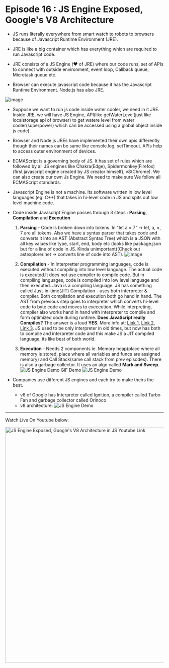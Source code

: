 # Episode 16 : JS Engine Exposed, Google's V8 Architecture

* JS runs literally everywhere from smart watch to robots to browsers because of Javascript Runtime Environment (JRE).

* JRE is like a big container which has everything which are required to run Javascript code.

* JRE consists of a JS Engine (❤️ of JRE) where our code runs, set of APIs to connect with outside environment, event loop, Callback queue, Microtask queue etc.

* Browser can execute javascript code because it has the Javascript Runtime Environment. Node.js has also JRE.

 ![image](https://github.com/Rahul-0108/namaste-javascript-notes/assets/53996840/19514043-ba44-424a-abc5-d4a2bd9ad773)

* Suppose we want to run js code inside water cooler, we need in it JRE. Inside JRE, we will have JS Engine, API(like getWaterLevel(just like localstorage api of browser) to get watere level from water cooler(superpower) which can be accessed using a global object inside js code).

* Browser and Node.js JREs have implemented their own apis differently though their names can be same like console.log, setTimeout. APIs help to access outer environment of devices.


* ECMAScript is a governing body of JS. It has set of rules which are followed by all JS engines like Chakra(Edge), Spidermonkey(Firefox)(first javascript engine created by JS creator himself), v8(Chrome). We can also create our own Js Engine. We need to make sure We follow all ECMAScript standards.

* Javascript Engine is not a machine. Its software written in low level languages (eg. C++) that takes in hi-level code in JS and spits out low level machine code.

* Code inside Javascript Engine passes through 3 steps : **Parsing**, **Compilation** and **Execution**
    1. **Parsing** - Code is broken down into tokens. In "let a = 7" -> let, a, =, 7 are all tokens. Also we have a syntax parser that takes code and converts it into an AST (Abstract Syntax Tree) which is a JSON with all key values like type, start, end, body etc (looks like package.json but for a line of code in JS. Kinda unimportant)(Check out astexplorer.net -> converts line of code into AST).
    ![image](https://github.com/Rahul-0108/namaste-javascript-notes/assets/53996840/e0fc1154-87fa-46d2-a8a9-aa55bd51f06f)

    3. **Compilation** - In Interpretter programming languages, code is executed without compiling into low level language. The actual code is executed.It does not use compiler to compile code. But in compiling languages, code is compiled into low level language and then executed.  Java is a compiling language.  JS has something called Just-in-time(JIT) Compilation - uses both interpreter & compiler. Both compilation and execution both go hand in hand. The AST from previous step goes to interpreter which converts hi-level code to byte code and moves to execeution. While interpreting, compiler also works hand in hand with interpreter to compile and form optimized code during runtime. **Does JavaScript really Compiles?** The answer is a loud **YES**. More info at: [Link 1](https://github.com/getify/You-Dont-Know-JS/blob/2nd-ed/get-started/ch1.md#whats-in-an-interpretation), [Link 2](https://web.stanford.edu/class/cs98si/slides/overview.html), [Link 3](https://blog.greenroots.info/javascript-interpreted-or-compiled-the-debate-is-over-ckb092cv302mtl6s17t14hq1j). JS used to be only interpreter in old times, but now has both to compile and interpreter code and this make JS a JIT compiled language, its like best of both world.
    4. **Execution** - Needs 2 components ie. Memory heap(place where all memory is stored, place where all variables and funcs are assigned memory) and Call Stack(same call stack from prev episodes). There is also a garbage collector. It uses an algo called **Mark and Sweep**.
    ![JS Engine Demo](/assets/jsengine.jpg)
    GiF Demo
    ![JS Engine Demo](/assets/jsenginegif.gif)

* Companies use different JS engines and each try to make theirs the best.
    * v8 of Google has Interpreter called Ignition, a compiler called Turbo Fan and garbage collector called Orinoco
    * v8 architecture:
    ![JS Engine Demo](/assets/jsengine.png)




<hr>

Watch Live On Youtube below:

<a href="https://www.youtube.com/watch?v=2WJL19wDH68&ab_channel=AkshaySaini" target="_blank"><img src="https://img.youtube.com/vi/2WJL19wDH68/0.jpg" width="750"
alt="JS Engine Exposed, Google's V8 Architecture in JS Youtube Link"/></a>

